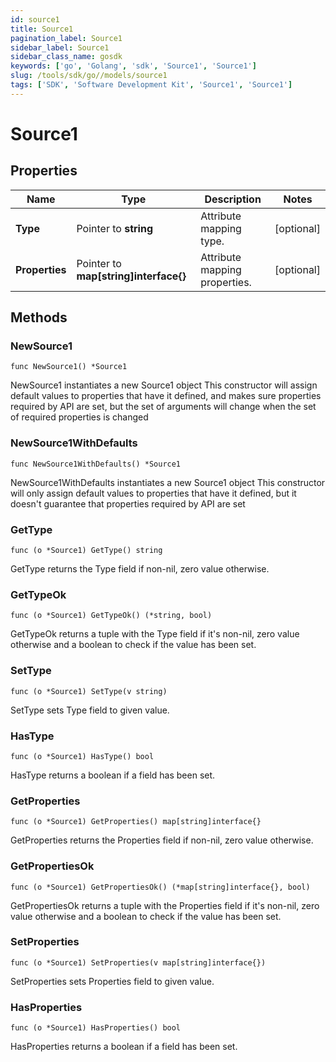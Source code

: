 ```yaml
---
id: source1
title: Source1
pagination_label: Source1
sidebar_label: Source1
sidebar_class_name: gosdk
keywords: ['go', 'Golang', 'sdk', 'Source1', 'Source1'] 
slug: /tools/sdk/go//models/source1
tags: ['SDK', 'Software Development Kit', 'Source1', 'Source1']
---
```


# Source1

## Properties

Name | Type | Description | Notes
------------ | ------------- | ------------- | -------------
**Type** | Pointer to **string** | Attribute mapping type. | [optional] 
**Properties** | Pointer to **map[string]interface{}** | Attribute mapping properties. | [optional] 

## Methods

### NewSource1

`func NewSource1() *Source1`

NewSource1 instantiates a new Source1 object
This constructor will assign default values to properties that have it defined,
and makes sure properties required by API are set, but the set of arguments
will change when the set of required properties is changed

### NewSource1WithDefaults

`func NewSource1WithDefaults() *Source1`

NewSource1WithDefaults instantiates a new Source1 object
This constructor will only assign default values to properties that have it defined,
but it doesn't guarantee that properties required by API are set

### GetType

`func (o *Source1) GetType() string`

GetType returns the Type field if non-nil, zero value otherwise.

### GetTypeOk

`func (o *Source1) GetTypeOk() (*string, bool)`

GetTypeOk returns a tuple with the Type field if it's non-nil, zero value otherwise
and a boolean to check if the value has been set.

### SetType

`func (o *Source1) SetType(v string)`

SetType sets Type field to given value.

### HasType

`func (o *Source1) HasType() bool`

HasType returns a boolean if a field has been set.

### GetProperties

`func (o *Source1) GetProperties() map[string]interface{}`

GetProperties returns the Properties field if non-nil, zero value otherwise.

### GetPropertiesOk

`func (o *Source1) GetPropertiesOk() (*map[string]interface{}, bool)`

GetPropertiesOk returns a tuple with the Properties field if it's non-nil, zero value otherwise
and a boolean to check if the value has been set.

### SetProperties

`func (o *Source1) SetProperties(v map[string]interface{})`

SetProperties sets Properties field to given value.

### HasProperties

`func (o *Source1) HasProperties() bool`

HasProperties returns a boolean if a field has been set.


